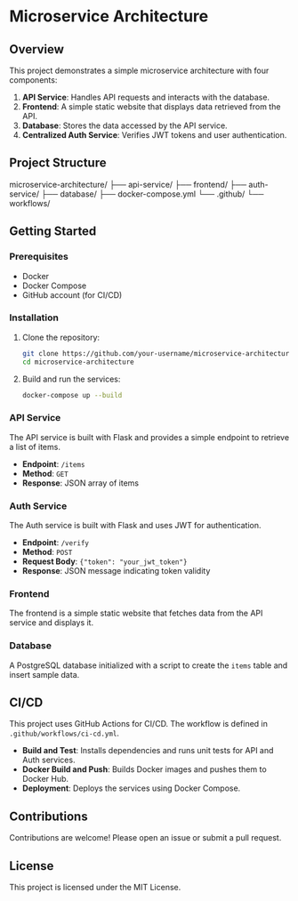 # Microservice Architecture

## Overview

This project demonstrates a simple microservice architecture with four components:
1. **API Service**: Handles API requests and interacts with the database.
2. **Frontend**: A simple static website that displays data retrieved from the API.
3. **Database**: Stores the data accessed by the API service.
4. **Centralized Auth Service**: Verifies JWT tokens and user authentication.

## Project Structure
microservice-architecture/
├── api-service/
├── frontend/
├── auth-service/
├── database/
├── docker-compose.yml
└── .github/
└── workflows/


## Getting Started

### Prerequisites

- Docker
- Docker Compose
- GitHub account (for CI/CD)

### Installation

1. Clone the repository:
    ```bash
    git clone https://github.com/your-username/microservice-architecture.git
    cd microservice-architecture
    ```

2. Build and run the services:
    ```bash
    docker-compose up --build
    ```

### API Service

The API service is built with Flask and provides a simple endpoint to retrieve a list of items.

- **Endpoint**: `/items`
- **Method**: `GET`
- **Response**: JSON array of items

### Auth Service

The Auth service is built with Flask and uses JWT for authentication.

- **Endpoint**: `/verify`
- **Method**: `POST`
- **Request Body**: `{"token": "your_jwt_token"}`
- **Response**: JSON message indicating token validity

### Frontend

The frontend is a simple static website that fetches data from the API service and displays it.

### Database

A PostgreSQL database initialized with a script to create the `items` table and insert sample data.

## CI/CD

This project uses GitHub Actions for CI/CD. The workflow is defined in `.github/workflows/ci-cd.yml`.

- **Build and Test**: Installs dependencies and runs unit tests for API and Auth services.
- **Docker Build and Push**: Builds Docker images and pushes them to Docker Hub.
- **Deployment**: Deploys the services using Docker Compose.

## Contributions

Contributions are welcome! Please open an issue or submit a pull request.

## License

This project is licensed under the MIT License.


